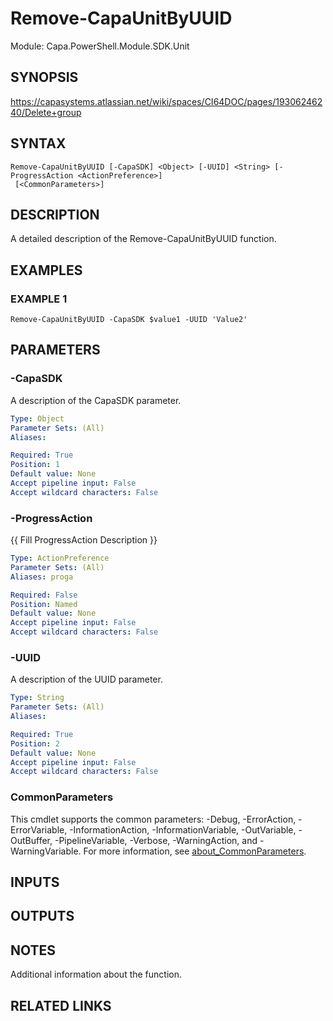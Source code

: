 # Remove-CapaUnitByUUID

Module: Capa.PowerShell.Module.SDK.Unit

## SYNOPSIS
https://capasystems.atlassian.net/wiki/spaces/CI64DOC/pages/19306246240/Delete+group

## SYNTAX

```
Remove-CapaUnitByUUID [-CapaSDK] <Object> [-UUID] <String> [-ProgressAction <ActionPreference>]
 [<CommonParameters>]
```

## DESCRIPTION
A detailed description of the Remove-CapaUnitByUUID function.

## EXAMPLES

### EXAMPLE 1
```
Remove-CapaUnitByUUID -CapaSDK $value1 -UUID 'Value2'
```

## PARAMETERS

### -CapaSDK
A description of the CapaSDK parameter.

```yaml
Type: Object
Parameter Sets: (All)
Aliases:

Required: True
Position: 1
Default value: None
Accept pipeline input: False
Accept wildcard characters: False
```

### -ProgressAction
{{ Fill ProgressAction Description }}

```yaml
Type: ActionPreference
Parameter Sets: (All)
Aliases: proga

Required: False
Position: Named
Default value: None
Accept pipeline input: False
Accept wildcard characters: False
```

### -UUID
A description of the UUID parameter.

```yaml
Type: String
Parameter Sets: (All)
Aliases:

Required: True
Position: 2
Default value: None
Accept pipeline input: False
Accept wildcard characters: False
```

### CommonParameters
This cmdlet supports the common parameters: -Debug, -ErrorAction, -ErrorVariable, -InformationAction, -InformationVariable, -OutVariable, -OutBuffer, -PipelineVariable, -Verbose, -WarningAction, and -WarningVariable. For more information, see [about_CommonParameters](http://go.microsoft.com/fwlink/?LinkID=113216).

## INPUTS

## OUTPUTS

## NOTES
Additional information about the function.

## RELATED LINKS
